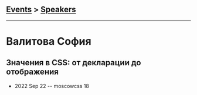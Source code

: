 ## [Events](../README.md) > [Speakers](../speakers.md)
---

# Валитова София

## Значения в CSS: от декларации до отображения
- 2022 Sep 22 -- moscowcss 18    
